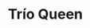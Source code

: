 ---
title: Trío Queen
date: 
draft: false

# descripcion
description : Trío de aros de plata y cubic

materials: Plata 925

color: Plateado

dimensions: 3 pares de aros

code: 01-16-0503

type: "Aros"

categories: []

price: $3.260,00

# Images
# first image will be shown in the product page
images:
  # - image: "images/path_to_image"
  # La ubicacion de las imagenes es imagenes/Aros/Aros.Cubic/01-16-0503-trio-queen
  - image: "./images/aros/cubic/01-16-0503_a.JPG"
  - image: "./images/aros/cubic/01-16-0503_b.JPG"
---